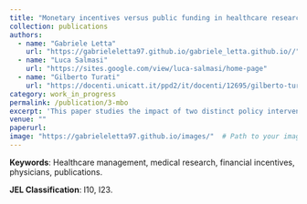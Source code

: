 ```yaml
---
title: "Monetary incentives versus public funding in healthcare research: what matters the most?"
collection: publications
authors:
  - name: "Gabriele Letta"
    url: "https://gabrieleletta97.github.io/gabriele_letta.github.io//"
  - name: "Luca Salmasi"
    url: "https://sites.google.com/view/luca-salmasi/home-page"
  - name: "Gilberto Turati"
    url: "https://docenti.unicatt.it/ppd2/it/docenti/12695/gilberto-turati/profilo"
category: work_in_progress
permalink: /publication/3-mbo
excerpt: 'This paper studies the impact of two distinct policy interventions on scientific research productivity in a major private Italian hospital. The first is a performance-based monetary incentive program (a Management-By-Objectives or MBO bonus) introduced by the hospital management to reward non-academic physicians for publishing research. The second is the hospital’s recognition as an *Istituto di Ricovero e Cura a Carattere Scientifico* (IRCCS), which allowed its academic medical researchers to access earmarked public research funding. Using detailed panel data on physicians’ publications from 2012 to 2022, we employ several difference-in-differences strategies to evaluate each policy’s effect. We find that the introduction of monetary incentives did not lead to any significant effect in research output by previously less research-active (non-academic) physicians, unless they were both treated by the MBO policy and had also access to IRCCS funding (``double-treated''). The IRCCS recognition caused instead a major boost in the publication rates of academic doctors and Medical Directors affected by both policies. We detect no evidence that these incentives affected research quality in the short run, as the additional publications did not have any significant impact on citations. We also document increased cross-collaboration between the incentivized groups, indicating the emergence of knowledge spillovers. These findings inform the design of policies to stimulate research in healthcare organizations, highlighting the lesser significance of performance-based performance incentives in absence of adequate research funding means.'
venue: ""
paperurl:
image: "https://gabrieleletta97.github.io/images/"  # Path to your image
---
```

**Keywords**: Healthcare management, medical research, financial incentives, physicians, publications.

**JEL Classification**: I10, I23.
